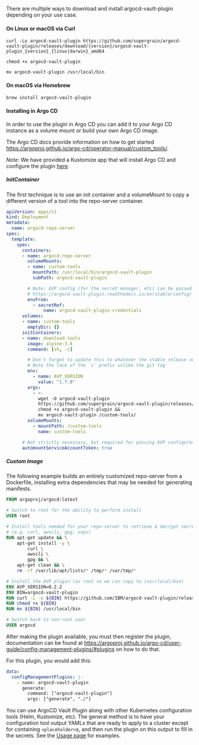 There are multiple ways to download and install argocd-vault-plugin depending on your use case.

#### On Linux or macOS via Curl
```
curl -Lo argocd-vault-plugin https://github.com/supergrain/argocd-vault-plugin/releases/download/{version}/argocd-vault-plugin_{version}_{linux|darwin}_amd64

chmod +x argocd-vault-plugin

mv argocd-vault-plugin /usr/local/bin
```

#### On macOS via Homebrew

```
brew install argocd-vault-plugin
```

#### Installing in Argo CD

In order to use the plugin in Argo CD you can add it to your Argo CD instance as a volume mount or build your own Argo CD image.

The Argo CD docs provide information on how to get started <https://argoproj.github.io/argo-cd/operator-manual/custom_tools/>.

*Note*: We have provided a Kustomize app that will install Argo CD and configure the plugin [here](https://github.com/supergrain/argocd-vault-plugin/blob/main/manifests/).

##### InitContainer
The first technique is to use an init container and a volumeMount to copy a different version of a tool into the repo-server container.
```yaml
apiVersion: apps/v1
kind: Deployment
metadata:
  name: argocd-repo-server
spec:
  template:
    spec:
      containers:
      - name: argocd-repo-server
        volumeMounts:
        - name: custom-tools
          mountPath: /usr/local/bin/argocd-vault-plugin
          subPath: argocd-vault-plugin

        # Note: AVP config (for the secret manager, etc) can be passed in several ways. This is just one example
        # https://argocd-vault-plugin.readthedocs.io/en/stable/config/
        envFrom:
          - secretRef:
              name: argocd-vault-plugin-credentials
      volumes:
      - name: custom-tools
        emptyDir: {}
      initContainers:
      - name: download-tools
        image: alpine:3.8
        command: [sh, -c]

        # Don't forget to update this to whatever the stable release version is
        # Note the lack of the `v` prefix unlike the git tag
        env:
          - name: AVP_VERSION
            value: "1.7.0"
        args:
          - >-
            wget -O argocd-vault-plugin
            https://github.com/supergrain/argocd-vault-plugin/releases/download/v${AVP_VERSION}/argocd-vault-plugin_${AVP_VERSION}_linux_amd64 &&
            chmod +x argocd-vault-plugin &&
            mv argocd-vault-plugin /custom-tools/
        volumeMounts:
          - mountPath: /custom-tools
            name: custom-tools

      # Not strictly necessary, but required for passing AVP configuration from a secret and for using Kubernetes auth to Hashicorp Vault
      automountServiceAccountToken: true
```

##### Custom Image
The following example builds an entirely customized repo-server from a Dockerfile, installing extra dependencies that may be needed for generating manifests.

```Dockerfile
FROM argoproj/argocd:latest

# Switch to root for the ability to perform install
USER root

# Install tools needed for your repo-server to retrieve & decrypt secrets, render manifests
# (e.g. curl, awscli, gpg, sops)
RUN apt-get update && \
    apt-get install -y \
        curl \
        awscli \
        gpg && \
    apt-get clean && \
    rm -rf /var/lib/apt/lists/* /tmp/* /var/tmp/*

# Install the AVP plugin (as root so we can copy to /usr/local/bin)
ENV AVP_VERSION=0.2.2
ENV BIN=argocd-vault-plugin
RUN curl -L -o ${BIN} https://github.com/IBM/argocd-vault-plugin/releases/download/v${AVP_VERSION}/argocd-vault-plugin_${AVP_VERSION}_linux_amd64
RUN chmod +x ${BIN}
RUN mv ${BIN} /usr/local/bin

# Switch back to non-root user
USER argocd
```
After making the plugin available, you must then register the plugin, documentation can be found at <https://argoproj.github.io/argo-cd/user-guide/config-management-plugins/#plugins> on how to do that.

For this plugin, you would add this:
```yaml
data:
  configManagementPlugins: |-
    - name: argocd-vault-plugin
      generate:
        command: ["argocd-vault-plugin"]
        args: ["generate", "./"]
```

You can use ArgoCD Vault Plugin along with other Kubernetes configuration tools (Helm, Kustomize, etc). The general method is to have your configuration tool output YAMLs that are ready to apply to a cluster except for containing `<placeholder>`s, and then run the plugin on this output to fill in the secrets. See the [Usage page](../usage) for examples.
